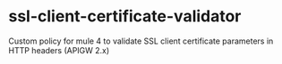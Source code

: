 # ssl-client-certificate-validator
Custom policy for mule 4 to validate SSL client certificate parameters in HTTP headers (APIGW 2.x)
